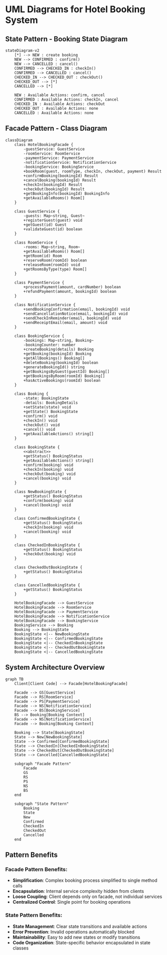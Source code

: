 # UML Diagrams for Hotel Booking System

## State Pattern - Booking State Diagram

```mermaid
stateDiagram-v2
    [*] --> NEW : create booking
    NEW --> CONFIRMED : confirm()
    NEW --> CANCELLED : cancel()
    CONFIRMED --> CHECKED_IN : checkIn()
    CONFIRMED --> CANCELLED : cancel()
    CHECKED_IN --> CHECKED_OUT : checkOut()
    CHECKED_OUT --> [*]
    CANCELLED --> [*]
    
    NEW : Available Actions: confirm, cancel
    CONFIRMED : Available Actions: checkIn, cancel
    CHECKED_IN : Available Actions: checkOut
    CHECKED_OUT : Available Actions: none
    CANCELLED : Available Actions: none
```

## Facade Pattern - Class Diagram

```mermaid
classDiagram
    class HotelBookingFacade {
        -guestService: GuestService
        -roomService: RoomService
        -paymentService: PaymentService
        -notificationService: NotificationService
        -bookingService: BookingService
        +bookRoom(guest, roomType, checkIn, checkOut, payment) Result
        +confirmBooking(bookingId) Result
        +cancelBooking(bookingId) Result
        +checkIn(bookingId) Result
        +checkOut(bookingId) Result
        +getBookingInfo(bookingId) BookingInfo
        +getAvailableRooms() Room[]
    }
    
    class GuestService {
        -guests: Map~string, Guest~
        +registerGuest(guest) void
        +getGuest(id) Guest
        +validateGuest(id) boolean
    }
    
    class RoomService {
        -rooms: Map~string, Room~
        +getAvailableRooms() Room[]
        +getRoom(id) Room
        +reserveRoom(roomId) boolean
        +releaseRoom(roomId) void
        +getRoomsByType(type) Room[]
    }
    
    class PaymentService {
        +processPayment(amount, cardNumber) boolean
        +refundPayment(amount, bookingId) boolean
    }
    
    class NotificationService {
        +sendBookingConfirmation(email, bookingId) void
        +sendCancellationNotice(email, bookingId) void
        +sendCheckInReminder(email, bookingId) void
        +sendReceiptEmail(email, amount) void
    }
    
    class BookingService {
        -bookings: Map~string, Booking~
        -bookingCounter: number
        +createBooking(details) Booking
        +getBooking(bookingId) Booking
        +getAllBookings() Booking[]
        +deleteBooking(bookingId) boolean
        +generateBookingId() string
        +getBookingsByGuest(guestId) Booking[]
        +getBookingsByRoom(roomId) Booking[]
        +hasActiveBookings(roomId) boolean
    }
    
    class Booking {
        -state: BookingState
        -details: BookingDetails
        +setState(state) void
        +getState() BookingState
        +confirm() void
        +checkIn() void
        +checkOut() void
        +cancel() void
        +getAvailableActions() string[]
    }
    
    class BookingState {
        <<abstract>>
        +getStatus() BookingStatus
        +getAvailableActions() string[]
        +confirm(booking) void
        +checkIn(booking) void
        +checkOut(booking) void
        +cancel(booking) void
    }
    
    class NewBookingState {
        +getStatus() BookingStatus
        +confirm(booking) void
        +cancel(booking) void
    }
    
    class ConfirmedBookingState {
        +getStatus() BookingStatus
        +checkIn(booking) void
        +cancel(booking) void
    }
    
    class CheckedInBookingState {
        +getStatus() BookingStatus
        +checkOut(booking) void
    }
    
    class CheckedOutBookingState {
        +getStatus() BookingStatus
    }
    
    class CancelledBookingState {
        +getStatus() BookingStatus
    }
    
    HotelBookingFacade --> GuestService
    HotelBookingFacade --> RoomService
    HotelBookingFacade --> PaymentService
    HotelBookingFacade --> NotificationService
    HotelBookingFacade --> BookingService
    BookingService --> Booking
    Booking --> BookingState
    BookingState <|-- NewBookingState
    BookingState <|-- ConfirmedBookingState
    BookingState <|-- CheckedInBookingState
    BookingState <|-- CheckedOutBookingState
    BookingState <|-- CancelledBookingState
```

## System Architecture Overview

```mermaid
graph TB
    Client[Client Code] --> Facade[HotelBookingFacade]
    
    Facade --> GS[GuestService]
    Facade --> RS[RoomService]
    Facade --> PS[PaymentService]
    Facade --> NS[NotificationService]
    Facade --> BS[BookingService]
    BS --> Booking[Booking Context]
    Facade --> NS[NotificationService]
    Facade --> Booking[Booking Context]
    
    Booking --> State[BookingState]
    State --> New[NewBookingState]
    State --> Confirmed[ConfirmedBookingState]
    State --> CheckedIn[CheckedInBookingState]
    State --> CheckedOut[CheckedOutBookingState]
    State --> Cancelled[CancelledBookingState]
    
    subgraph "Facade Pattern"
        Facade
        GS
        RS
        PS
        NS
        BS
    end
    
    subgraph "State Pattern"
        Booking
        State
        New
        Confirmed
        CheckedIn
        CheckedOut
        Cancelled
    end
```

## Pattern Benefits

### Facade Pattern Benefits:
- **Simplification**: Complex booking process simplified to single method calls
- **Encapsulation**: Internal service complexity hidden from clients
- **Loose Coupling**: Client depends only on facade, not individual services
- **Centralized Control**: Single point for booking operations

### State Pattern Benefits:
- **State Management**: Clear state transitions and available actions
- **Error Prevention**: Invalid operations automatically blocked
- **Maintainability**: Easy to add new states or modify transitions
- **Code Organization**: State-specific behavior encapsulated in state classes
